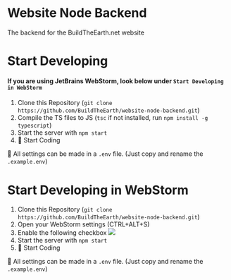 # Website Node Backend
The backend for the BuildTheEarth.net website

# Start Developing
#### If you are using JetBrains WebStorm, look below under `Start Developing in WebStorm`

1. Clone this Repository (`git clone https://github.com/BuildTheEarth/website-node-backend.git`)
2. Compile the TS files to JS (`tsc` if not installed, run `npm install -g typescript`)
3. Start the server with `npm start`
4. 🎉 Start Coding

📌 All settings can be made in a `.env` file. (Just copy and rename the `.example.env`)


# Start Developing in WebStorm
1. Clone this Repository (`git clone https://github.com/BuildTheEarth/website-node-backend.git`)
2. Open your WebStorm settings (CTRL+ALT+S)
3. Enable the following checkbox ![](https://i.arvserver.tech/webstorm64_S0SyJU6BhQ.png)
4. Start the server with `npm start`
5. 🎉 Start Coding

📌 All settings can be made in a `.env` file. (Just copy and rename the `.example.env`)

